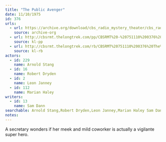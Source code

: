 ```yaml
---
title: "The Public Avenger"
date: 11/10/1975
id: 376
urls: 
  - url: https://archive.org/download/cbs_radio_mystery_theater/cbs_radio_mystery_theater-0351-0400.zip/cbs_radio_mystery_theater-0351-0400%2Fcbsrmt_0376_the_public_avenger.mp3
    source: archive-org
  - url: http://cbsrmt.thelongtrek.com/pp/CBSRMT%20-%20751110%200376%20The%20Public%20Avenger_pp.mp3
    source: kl-pp
  - url: http://cbsrmt.thelongtrek.com/rb/CBSRMT%20751110%200376%20The%20Public%20Avenger_wuwm%20recorded%204_27_76.mp3
    source: kl-rb
actors:  
  - id: 229
    name: Arnold Stang  
  - id: 16
    name: Robert Dryden  
  - id: 2
    name: Leon Janney  
  - id: 112
    name: Marian Haley
writers:  
  - id: 13
    name: Sam Dann
searchable: Arnold Stang,Robert Dryden,Leon Janney,Marian Haley Sam Dann
notes:  
---
```

A secretary wonders if her meek and mild coworker is actually a vigilante super hero.